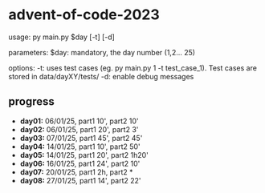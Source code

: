 # advent-of-code-2023

usage:
py main.py $day [-t] [-d]

parameters:
$day: mandatory, the day number (1,2... 25)

options:
-t: uses test cases (eg. py main.py 1 -t test_case_1). Test cases are stored in data/dayXY/tests/
-d: enable debug messages

## progress

- **day01:** 06/01/25, part1 10', part2 10'
- **day02:** 06/01/25, part1 20', part2 3'
- **day03:** 07/01/25, part1 45', part2 45'
- **day04:** 14/01/25, part1 10', part2 50'
- **day05:** 14/01/25, part1 20', part2 1h20'
- **day06:** 16/01/25, part1 24', part2 10'
- **day07:** 20/01/25, part1 2h, part2 \*
- **day08:** 27/01/25, part1 14', part2 22'